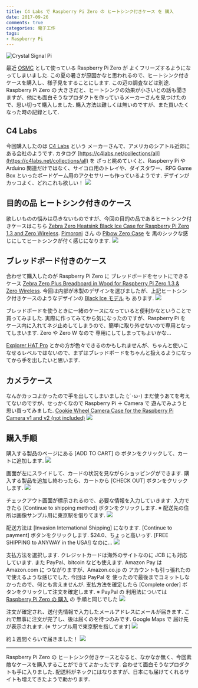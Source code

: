 ```yaml
---
title: C4 Labs で Raspberry Pi Zero の ヒートシンク付きケース を 購入
date: 2017-09-26
comments: true
categories: 電子工作
tags:
- Raspberry Pi
---
```


![](/images/raspi/crystal-signal-pi/crystal-signal-pi.jpg "Crystal Signal Pi")

最近 [OSMC](https://osmc.tv/) として使っている Raspberry Pi Zero が よくフリーズするようになってしまいました. この夏の暑さが原因かなと思われるので、ヒートシンク付きケースを購入し、様子見をすることにします. この辺の調査などは別途.
Raspberry Pi Zero の 大きさだと、ヒートシンクの効果が小さいとの話も聞きますが、他にも面白そうなプロダクトを作っているメーカーさんを見つけたので、思い切って購入しました. 購入方法は難しくは無いのですが、また買いたくなった時の記録として.


## C4 Labs
今回購入したのは [C4 Labs](https://c4labs.net/) という メーカーさんで、アメリカのシアトル近郊にある会社のようです.
カタログ [https://c4labs.net/collections/all](https://c4labs.net/collections/all) を ざっと眺めていくと、Raspberry Pi や Arduino 関連だけではなく、サイコロ用のトレイや、ダイスタワー、RPG Game Box といったボードゲーム用のアクセサリーも作っているようです. デザインがカッコよく、どれこれも欲しい！
![](/images/raspi/c4labs/purchase/01.png)


## 目的の品 ヒートシンク付きのケース
欲しいものの悩みは尽きないものですが、今回の目的の品であるヒートシンク付きケースはこちら [Zebra Zero Heatsink Black Ice Case for Raspberry Pi Zero 1.3 and Zero Wireless](https://c4labs.net/products/copy-of-zebra-zero-raspberry-pi-zero-case-type-2-black-ice-with-heatsink).
[Pimoroni](https://shop.pimoroni.com/) さん の [Pibow Zero Case](https://shop.pimoroni.com/products/pibow-zero-ver-1-3) を 黒のシックな感じにしてヒートシンクが付く感じになります.
![](/images/raspi/c4labs/purchase/02.png)


## ブレッドボード付きのケース
合わせて購入したのが Raspberry Pi Zero に ブレッドボードをセットにできるケース [Zebra Zero Plus Breadboard in Wood for Raspberry Pi Zero 1.3 & Zero Wireless](https://c4labs.net/products/zebra-zero-plus-for-raspberry-pi-zero-wood-1).
今回は内部が木製のデザインを選びましたが、上記ヒートシンク付きケースのようなデザインの [Black Ice モデル](https://c4labs.net/products/zebra-zero-plus-for-raspberry-pi-zero-black-ice) も あります.
![](/images/raspi/c4labs/purchase/03.png)

ブレッドボードを使うときに一緒のケースになっていると便利かなということで買ってみました.
実際に作ってみてから気になったのですが、Raspberry Pi を ケース内に入れてネジ止めしてしまうので、簡単に取り外せないので専用となってしまいます. Zero や Zero W なので 専用にしてしまってもよいかな...

[Explorer HAT Pro](https://shop.pimoroni.com/products/explorer-hat) とかの方が色々できるのかもしれませんが、ちゃんと使いこなせるレベルではないので、まずはブレッドボードをちゃんと扱えるようになってから手を出したいと思います.


## カメラケース
なんかカッコよかったので手を出してしまいました (;´･ω･)
まだ使うあてを考えてないのですが、せっかくなので Raspberry Pi ＋ Camera で 遊んでみようと思い買ってみました.
[Cookie Wheel Camera Case for the Raspberry Pi Camera v1 and v2 (not included)](https://c4labs.net/products/cookie-wheel-camera-case-for-the-raspberry-pi-camera-v1-and-v2-not-included)
![](/images/raspi/c4labs/purchase/04.png)


## 購入手順
購入する製品のページにある [ADD TO CART] の ボタンをクリックして、カートに追加します.
![](/images/raspi/c4labs/purchase/05.png)

画面が左にスライドして、カードの状況を見ながらショッピングができます.
購入する製品を追加し終わったら、カートから [CHECK OUT] ボタンをクリックします.
![](/images/raspi/c4labs/purchase/06.png)

チェックアウト画面が標示されるので、必要な情報を入力していきます.
入力できたら [Continue to shipping method] ボタンをクリックします.
※ 配送先の住所は画像サンプル用に東京駅を借りてます.
![](/images/raspi/c4labs/purchase/07.png)

配送方法は [Invasion International Shipping] になります.
[Continue to payment] ボタンをクリックします.
$24.0、ちょっと高いっす. [FREE SHIPPING to ANYWAY in the USA!] なのに...
![](/images/raspi/c4labs/purchase/08.png)

支払方法を選択します.
クレジットカードは海外のサイトなのに JCB にも対応しています. また PayPal、bitcoin なども使えます.
Amazon Pay は Amazon.com に つながりますが、Amazon.co.jp の アカウントも引っ張れたので使えるような感じでした. 今回は PayPal を 使ったので最後までコミットしなかったので、何とも言えませんが.
支払方法を確定したら [Complete order] ボタンをクリックして注文を確定します.
※ PayPal の 利用法については [Raspberry Pi Zero の 購入](/2016/11/13/Raspberry-Pi-Zeroの購入/) の 手順と同じでした
![](/images/raspi/c4labs/purchase/09.png)

注文が確定され、送付先情報で入力したメールアドレスにメールが届きます. これで無事に注文が完了し、後は届くのを待つのみです. Google Maps で 届け先が表示されます. (※ サンプル用で東京駅を指してます)
![](/images/raspi/c4labs/purchase/10.png)

約１週間ぐらいで届きました！
![](/images/raspi/c4labs/purchase/11.jpg)


- - - -
Raspberry Pi Zero の ヒートシンク付きケースとなると、なかなか無く、今回素敵なケースを購入することができてよかったです. 合わせて面白そうなプロダクトも手に入りました.
配送料がネックにはなりますが、日本にも届けてくれるサイトも増えてきたようで助かります.
